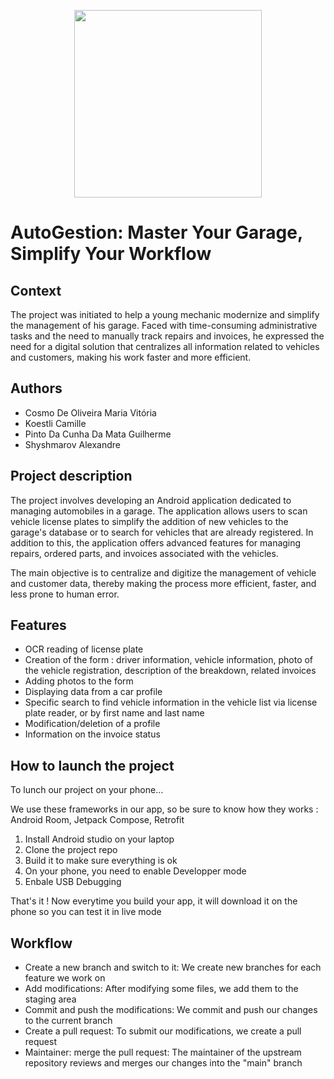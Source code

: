 <p align="center"><img src="https://github.com/user-attachments/assets/f9ad6a23-a775-4614-a62d-c5dde96a19f4" width="300" height="300">

# AutoGestion: Master Your Garage, Simplify Your Workflow </p>

## Context
The project was initiated to help a young mechanic modernize and simplify the management of his garage. Faced with time-consuming administrative tasks and the need to manually track repairs and invoices, he expressed the need for a digital solution that centralizes all information related to vehicles and customers, making his work faster and more efficient.

## Authors
- Cosmo De Oliveira Maria Vitória
- Koestli Camille
- Pinto Da Cunha Da Mata Guilherme
- Shyshmarov Alexandre

## Project description
The project involves developing an Android application dedicated to managing automobiles in a garage. The application allows users to scan vehicle license plates to simplify the addition of new vehicles to the garage's database or to search for vehicles that are already registered. In addition to this, the application offers advanced features for managing repairs, ordered parts, and invoices associated with the vehicles.

The main objective is to centralize and digitize the management of vehicle and customer data, thereby making the process more efficient, faster, and less prone to human error.

## Features
- OCR reading of license plate
- Creation of the form : driver information, vehicle information, photo of the vehicle registration, description of the breakdown, related invoices
- Adding photos to the form
- Displaying data from a car profile
- Specific search to find vehicle information in the vehicle list via license plate reader, or by first name and last name
- Modification/deletion of a profile
- Information on the invoice status

## How to launch the project

To lunch our project on your phone...

We use these frameworks in our app, so be sure to know how they works : Android Room, Jetpack Compose, Retrofit

1. Install Android studio on your laptop
2. Clone the project repo
3. Build it to make sure everything is ok
4. On your phone, you need to enable Developper mode
5. Enbale USB Debugging

That's it ! Now everytime you build your app, it will download it on the phone so you can test it in live mode


## Workflow
- Create a new branch and switch to it: We create new branches for each feature we work on
- Add modifications: After modifying some files, we add them to the staging area
- Commit and push the modifications: We commit and push our changes to the current branch
- Create a pull request: To submit our modifications, we create a pull request
- Maintainer: merge the pull request: The maintainer of the upstream repository reviews and merges our changes into the "main" branch
